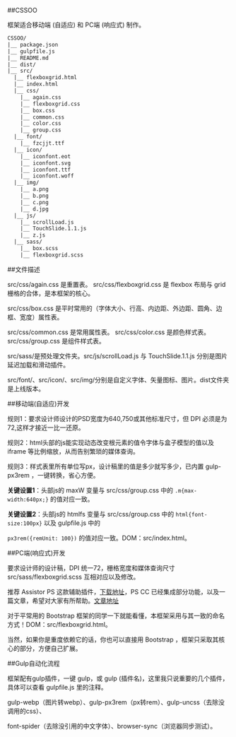﻿##CSSOO

框架适合移动端 (自适应) 和 PC端 (响应式) 制作。

```txt
CSSOO/
|__ package.json
|__ gulpfile.js
|__ README.md
|__ dist/
|__ src/
  |__ flexboxgrid.html
  |__ index.html
  |__ css/
    |__ again.css
    |__ flexboxgrid.css
    |__ box.css
    |__ common.css
    |__ color.css
    |__ group.css
  |__ font/
    |__ fzcjjt.ttf
  |__ icon/
    |__ iconfont.eot
    |__ iconfont.svg
    |__ iconfont.ttf
    |__ iconfont.woff
  |__ img/
    |__ a.png
    |__ b.png
    |__ c.png
    |__ d.jpg
  |__ js/
    |__ scrollLoad.js
    |__ TouchSlide.1.1.js
    |__ z.js
  |__ sass/
    |__ box.scss
    |__ flexboxgrid.scss
```
##文件描述

src/css/again.css 是重置表。 src/css/flexboxgrid.css 是 flexbox 布局与 grid 栅格的合体，是本框架的核心。

src/css/box.css 是平时常用的（字体大小、行高、内边距、外边距、圆角、边框、宽度）属性表。

src/css/common.css 是常用属性表。 src/css/color.css 是颜色样式表。 src/css/group.css 是组件样式表。

src/sass/是预处理文件夹。src/js/scrollLoad.js 与 TouchSlide.1.1.js 分别是图片延迟加载和滑动插件。

src/font/、src/icon/、src/img/分别是自定义字体、矢量图标、图片。dist文件夹是上线版本。

##移动端(自适应)开发

规则1：要求设计师设计的PSD宽度为640,750或其他标准尺寸，但 DPI 必须是为72,这样才接近一比一还原。

规则2：html头部的js能实现动态改变根元素的值令字体与盒子模型的值以及 iframe 等比例缩放，从而告别繁琐的媒体查询。

规则3：样式表里所有单位写px，设计稿里的值是多少就写多少，已内置 gulp-px3rem ，一键转换，省心方便。

**关键设置1**：头部js的 maxW 变量与 src/css/group.css 中的 `.m{max-width:640px;}` 的值对应一致。

**关键设置2**：头部js的 htmlfs 变量与 src/css/group.css 中的 `html{font-size:100px}` 以及 gulpfile.js 中的

 `px3rem({remUnit: 100})` 的值对应一致。DOM：src/index.html。

##PC端(响应式)开发

要求设计师的设计稿，DPI 统一72，栅格宽度和媒体查询尺寸 src/sass/flexboxgrid.scss 互相对应以及修改。

推荐 Assistor PS 这款辅助插件，[下载地址](http://witstudio.net/)，PS CC 已经集成部分功能，以及一篇文章，希望对大家有所帮助。[文章地址](http://blog.163.com/zbj_jbz/blog/static/21261516420168184538395/)

对于平常用的 Bootstrap 框架的同学一下就能看懂，本框架采用与其一致的命名方式！DOM：src/flexboxgrid.html。

当然，如果你是重度依赖它的话，你也可以直接用 Bootstrap ，框架只采取其核心的部分，方便自己扩展。

##Gulp自动化流程

框架配有gulp插件，一键 gulp，或 gulp (插件名)，这里我只说重要的几个插件，具体可以查看 gulpfile.js 里的注释。

gulp-webp（图片转webp）、gulp-px3rem（px转rem）、gulp-uncss（去除没调用的css）、

font-spider（去除没引用的中文字体）、browser-sync（浏览器同步测试）。
